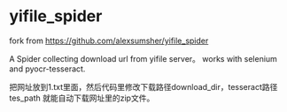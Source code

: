 # yifile_spider
fork from https://github.com/alexsumsher/yifile_spider

A Spider collecting download url from yifile server。 works with selenium and pyocr-tesseract.

把网址放到1.txt里面，然后代码里修改下载路径download_dir，tesseract路径tes_path 就能自动下载网址里的zip文件。
